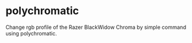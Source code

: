 # polychromatic
Change rgb profile of the Razer BlackWidow Chroma by simple command using polychromatic.
